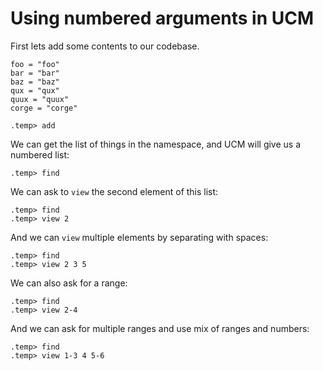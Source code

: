 # Using numbered arguments in UCM

First lets add some contents to our codebase.

```unison
foo = "foo"
bar = "bar"
baz = "baz"
qux = "qux"
quux = "quux"
corge = "corge"
```

```ucm
.temp> add
```

We can get the list of things in the namespace, and UCM will give us a numbered
list:

```ucm
.temp> find
```

We can ask to `view` the second element of this list:

```ucm
.temp> find
.temp> view 2
```

And we can `view` multiple elements by separating with spaces:

```ucm
.temp> find
.temp> view 2 3 5
```

We can also ask for a range:

```ucm
.temp> find
.temp> view 2-4
```

And we can ask for multiple ranges and use mix of ranges and numbers:

```ucm
.temp> find
.temp> view 1-3 4 5-6
```

